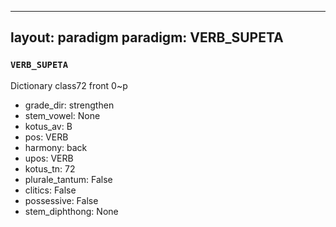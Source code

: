 
---
layout: paradigm
paradigm: VERB_SUPETA
---
### ` VERB_SUPETA `

Dictionary class72 front 0~p
* grade_dir: strengthen
* stem_vowel: None
* kotus_av: B
* pos: VERB
* harmony: back
* upos: VERB
* kotus_tn: 72
* plurale_tantum: False
* clitics: False
* possessive: False
* stem_diphthong: None

